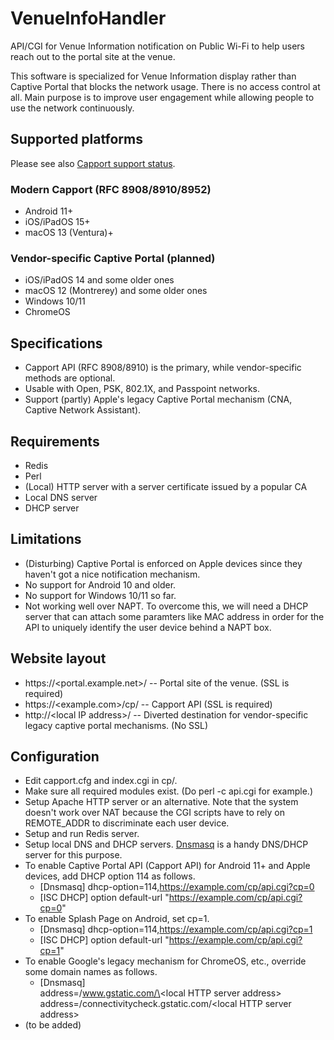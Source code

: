 # VenueInfoHandler
API/CGI for Venue Information notification on Public Wi-Fi to help users reach out to the portal site at the venue.

This software is specialized for Venue Information display rather than Captive Portal that blocks the network usage. There is no access control at all. Main purpose is to improve user engagement while allowing people to use the network continuously.

## Supported platforms

Please see also [Capport support status](OS-status.md).

### Modern Capport (RFC 8908/8910/8952)
- Android 11+
- iOS/iPadOS 15+
- macOS 13 (Ventura)+

### Vendor-specific Captive Portal (planned)
- iOS/iPadOS 14 and some older ones
- macOS 12 (Montrerey) and some older ones
- Windows 10/11
- ChromeOS

## Specifications
- Capport API (RFC 8908/8910) is the primary, while vendor-specific methods are optional.
- Usable with Open, PSK, 802.1X, and Passpoint networks.
- Support (partly) Apple's legacy Captive Portal mechanism (CNA, Captive Network Assistant).

## Requirements
- Redis
- Perl
- (Local) HTTP server with a server certificate issued by a popular CA
- Local DNS server
- DHCP server

## Limitations
- (Disturbing) Captive Portal is enforced on Apple devices since they haven't got a nice notification mechanism.
- No support for Android 10 and older.
- No support for Windows 10/11 so far.
- Not working well over NAPT. To overcome this, we will need a DHCP server that can attach some paramters like MAC address in order for the API to uniquely identify the user device behind a NAPT box.

## Website layout
- https://\<portal.example.net\>/ -- Portal site of the venue. (SSL is required)
- https://\<example.com\>/cp/ -- Capport API (SSL is required)
- http://\<local IP address\>/ -- Diverted destination for vendor-specific legacy captive portal mechanisms. (No SSL)

## Configuration
- Edit capport.cfg and index.cgi in cp/.
- Make sure all required modules exist. (Do perl -c api.cgi for example.)
- Setup Apache HTTP server or an alternative.
 Note that the system doesn't work over NAT because the CGI scripts have to rely on REMOTE_ADDR to discriminate each user device.
- Setup and run Redis server.
- Setup local DNS and DHCP servers. [Dnsmasq](http://www.thekelleys.org.uk/dnsmasq/doc.html) is a handy DNS/DHCP server for this purpose.
- To enable Captive Portal API (Capport API) for Android 11+ and Apple devices, add DHCP option 114 as follows.
  - [Dnsmasq] dhcp-option=114,https://example.com/cp/api.cgi?cp=0
  - [ISC DHCP] option default-url "https://example.com/cp/api.cgi?cp=0"
- To enable Splash Page on Android, set cp=1.
  - [Dnsmasq] dhcp-option=114,https://example.com/cp/api.cgi?cp=1
  - [ISC DHCP] option default-url "https://example.com/cp/api.cgi?cp=1"
- To enable Google's legacy mechanism for ChromeOS, etc., override some domain names as follows.
  - [Dnsmasq]  
address=/www.gstatic.com/\<local HTTP server address\>  
address=/connectivitycheck.gstatic.com/\<local HTTP server address\>
- (to be added)
